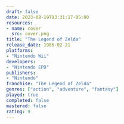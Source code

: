 ```yaml
---
draft: false
date: 2023-08-19T03:31:17-05:00
resources:
- name: cover
  src: cover.png
title: "The Legend of Zelda"
release_date: 1986-02-21
platforms:
- "Nintendo Wii"
developers: 
- "Nintendo EPD"
publishers:
- "Nintendo"
franchise: "The Legend of Zelda"
genres: ["action", "adventure", "fantasy"]
played: true
completed: false
mastered: false
rating: 9
---
```


